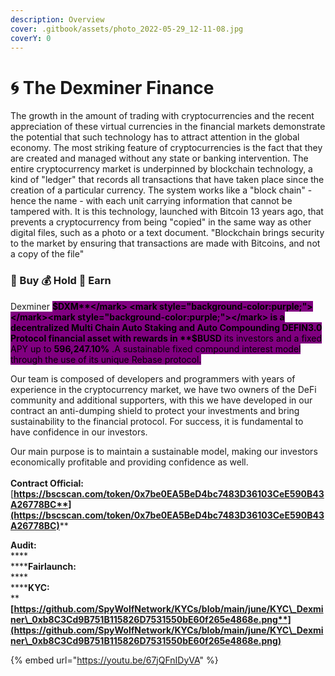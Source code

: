 ```yaml
---
description: Overview
cover: .gitbook/assets/photo_2022-05-29_12-11-08.jpg
coverY: 0
---
```


# 🌀 The Dexminer Finance

The growth in the amount of trading with cryptocurrencies and the recent appreciation of these virtual currencies in the financial markets demonstrate the potential that such technology has to attract attention in the global economy. The most striking feature of cryptocurrencies is the fact that they are created and managed without any state or banking intervention. The entire cryptocurrency market is underpinned by blockchain technology, a kind of "ledger" that records all transactions that have taken place since the creation of a particular currency. The system works like a "block chain" - hence the name - with each unit carrying information that cannot be tampered with. It is this technology, launched with Bitcoin 13 years ago, that prevents a cryptocurrency from being "copied" in the same way as other digital files, such as a photo or a text document. "Blockchain brings security to the market by ensuring that transactions are made with Bitcoins, and not a copy of the file"

### &#x20;                                    💸 Buy  💰 Hold  🤑 Earn

Dexminer <mark style="background-color:purple;"></mark> <mark style="background-color:purple;"></mark><mark style="background-color:purple;">**$DXM**</mark> <mark style="background-color:purple;"></mark><mark style="background-color:purple;"></mark> is a decentralized Multi Chain Auto Staking and Auto Compounding DEFIN3.0 Protocol financial asset with rewards in **$BUSD** its investors and a fixed APY up to <mark style="background-color:purple;">**596,247.10%**</mark> .A sustainable fixed compound interest model through the use of its unique Rebase protocol.

Our team is composed of developers and programmers with years of experience in the cryptocurrency market, we have two owners of the DeFi community and additional supporters, with this we have developed in our contract an anti-dumping shield to protect your investments and bring sustainability to the financial protocol. For success, it is fundamental to have confidence in our investors.

Our main purpose is to maintain a sustainable model, making our investors economically profitable and providing confidence as well.\
\
**Contract Official:** [**https://bscscan.com/token/0x7be0EA5BeD4bc7483D36103CeE590B43A26778BC**](https://bscscan.com/token/0x7be0EA5BeD4bc7483D36103CeE590B43A26778BC)****

**Audit:**\
****\
******Fairlaunch:**\
****\
******KYC:**\
****[**https://github.com/SpyWolfNetwork/KYCs/blob/main/june/KYC\_Dexminer\_0xb8C3Cd9B751B115826D7531550bE60f265e4868e.png**](https://github.com/SpyWolfNetwork/KYCs/blob/main/june/KYC\_Dexminer\_0xb8C3Cd9B751B115826D7531550bE60f265e4868e.png)****

{% embed url="https://youtu.be/67jQFnIDyVA" %}
